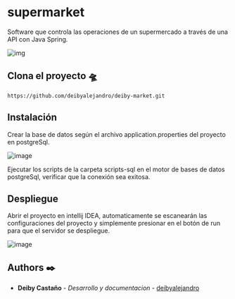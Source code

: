 # supermarket
Software que controla las operaciones de un supermercado a través de una API con Java Spring. 

![img](https://user-images.githubusercontent.com/60546141/186958222-3ad9fc75-6fab-4338-9f61-0c009f451012.png)

## Clona el proyecto 🛸
```
https://github.com/deibyalejandro/deiby-market.git
```
## Instalación

Crear la base de datos según el archivo application.properties del proyecto en postgreSql.

![image](https://user-images.githubusercontent.com/60546141/186961400-9ad3e1cf-63d6-4c61-97a2-b5bbd79f6723.png)

Ejecutar los scripts de la carpeta scripts-sql en el motor de bases de datos postgreSql, verificar que la conexión sea exitosa.


## Despliegue

Abrir el proyecto en intellij IDEA, automaticamente se escanearán las configuraciones del proyecto y simplemente presionar en el botón de run para que el servidor se despliegue.

![image](https://user-images.githubusercontent.com/60546141/186960886-3205780f-c21b-4de0-bcf0-bc0de4596d33.png)


## Authors ✒️

* **Deiby Castaño** - *Desarrollo y documentacion* - [deibyalejandro](https://github.com/deibyalejandro)
